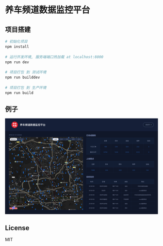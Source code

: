 # 养车频道数据监控平台

## 项目搭建

``` bash
# 初始化项目
npm install

# 运行开发环境, 服务端端口热加载 at localhost:8000
npm run dev

# 项目打包 到 测试环境
npm run builddev

# 项目打包 到 生产环境
npm run build

```

## 例子

![example](https://raw.githubusercontent.com/rejiejay/ycpd-screen-monitoringa-analysis/master/static/example.jpg)

## License
MIT

